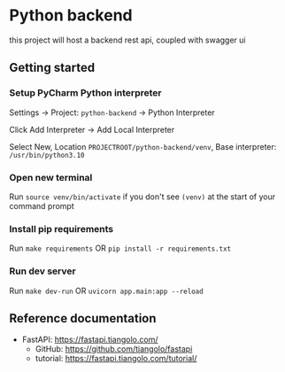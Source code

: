 # Python backend

this project will host a backend rest api, coupled with swagger ui

## Getting started

### Setup PyCharm Python interpreter

Settings -> Project: `python-backend` -> Python Interpreter

Click Add Interpreter -> Add Local Interpreter

Select New, Location `PROJECTROOT/python-backend/venv`, Base interpreter: `/usr/bin/python3.10`

### Open new terminal

Run `source venv/bin/activate` if you don't see `(venv)` at the start of your command prompt

### Install pip requirements

Run `make requirements` OR `pip install -r requirements.txt`

### Run dev server

Run `make dev-run` OR `uvicorn app.main:app --reload`

## Reference documentation

* FastAPI: <https://fastapi.tiangolo.com/>
  * GitHub: <https://github.com/tiangolo/fastapi>
  * tutorial: <https://fastapi.tiangolo.com/tutorial/>

